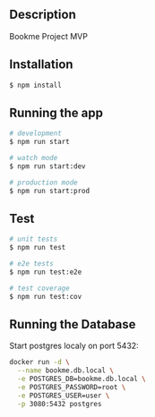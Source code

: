## Description

Bookme Project MVP

## Installation

```bash
$ npm install
```

## Running the app

```bash
# development
$ npm run start

# watch mode
$ npm run start:dev

# production mode
$ npm run start:prod
```

## Test

```bash
# unit tests
$ npm run test

# e2e tests
$ npm run test:e2e

# test coverage
$ npm run test:cov
```

## Running the Database

Start postgres localy on port 5432:

```bash
docker run -d \
  --name bookme.db.local \
  -e POSTGRES_DB=bookme.db.local \
  -e POSTGRES_PASSWORD=root \
  -e POSTGRES_USER=user \
  -p 3080:5432 postgres
```
